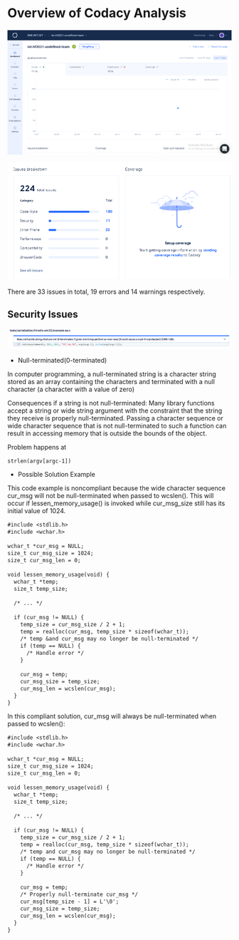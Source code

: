 ﻿# Overview of Codacy Analysis

![](./Screenshots/1.png)

![](./Screenshots/2.png)

There are 33 issues in total, 19 errors and 14 warnings respectively.

## Security Issues

![](https://github.com/BME-MIT-IET/iet-hf2021-undefined-team/blob/YifangMeng/Screenshots/3.PNG)

- Null-terminated(0-terminated)

In computer programming, a null-terminated string is a character string stored as an array containing the characters and terminated with a null character (a character with a value of zero)

Consequences if a string is not null-terminated: Many library functions accept a string or wide string argument with the constraint that the string they receive is properly null-terminated. Passing a character sequence or wide character sequence that is not null-terminated to such a function can result in accessing memory that is outside the bounds of the object.

Problem happens at
```
strlen(argv[argc-1])
```

- Possible Solution Example

This code example is noncompliant because the wide character sequence cur_msg will not be null-terminated when passed to wcslen(). This will occur if lessen_memory_usage() is invoked while cur_msg_size still has its initial value of 1024.
```
#include <stdlib.h>
#include <wchar.h>
  
wchar_t *cur_msg = NULL;
size_t cur_msg_size = 1024;
size_t cur_msg_len = 0;
 
void lessen_memory_usage(void) {
  wchar_t *temp;
  size_t temp_size;
 
  /* ... */
 
  if (cur_msg != NULL) {
    temp_size = cur_msg_size / 2 + 1;
    temp = realloc(cur_msg, temp_size * sizeof(wchar_t));
    /* temp &and cur_msg may no longer be null-terminated */
    if (temp == NULL) {
      /* Handle error */
    }
 
    cur_msg = temp;
    cur_msg_size = temp_size;
    cur_msg_len = wcslen(cur_msg);
  }
}
```
In this compliant solution, cur_msg will always be null-terminated when passed to wcslen():
```
#include <stdlib.h>
#include <wchar.h>
  
wchar_t *cur_msg = NULL;
size_t cur_msg_size = 1024;
size_t cur_msg_len = 0;
 
void lessen_memory_usage(void) {
  wchar_t *temp;
  size_t temp_size;
 
  /* ... */
 
  if (cur_msg != NULL) {
    temp_size = cur_msg_size / 2 + 1;
    temp = realloc(cur_msg, temp_size * sizeof(wchar_t));
    /* temp and cur_msg may no longer be null-terminated */
    if (temp == NULL) {
      /* Handle error */
    }
 
    cur_msg = temp;
    /* Properly null-terminate cur_msg */
    cur_msg[temp_size - 1] = L'\0';
    cur_msg_size = temp_size;
    cur_msg_len = wcslen(cur_msg);
  }
}
```


